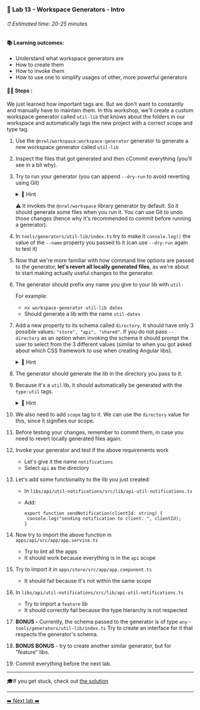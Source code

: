 ### 🧸️ Lab 13 - Workspace Generators - Intro

###### ⏰ Estimated time: 20-25 minutes

#### 📚 Learning outcomes:

- Understand what workspace generators are
- How to create them
- How to invoke them 
- How to use one to simplify usages of other, more powerful generators

#### 🏋️‍♀️ Steps :

We just learned how important tags are. But we don't want to constantly and manually 
have to maintain them. In this workshop, we'll create a custom workspace generator
called `util-lib` that knows about the folders in our workspace and automatically tags the new project
with a correct scope and type tag.

1. Use the `@nrwl/workspace:workspace-generator` generator to generate a new
workspace generator called `util-lib`

2. Inspect the files that got generated and then cCommit everything (you'll see in a bit why).

2. Try to run your generator (you can append `--dry-run` to avoid reverting using Git)

   <details>
   <summary>🐳 Hint</summary>

   Inspect the [Workspace generators docs](https://nx.dev/latest/angular/generators/workspace-generators#workspace-generators)
   for details on how to run it.

   </details>
   
   ⚠️ It invokes the `@nrwl/workspace` library generator by default. So it should generate some files when you run it.
   You can use Git to undo those changes (hence why it's recommended to commit before running a generator).

3. In `tools/generators/util-lib/index.ts` try to make it `console.log()` the value of the `--name` property you passed to it (can use `--dry-run` again to test it)

4. Now that we're more familiar with how command line options are passed to the generator,
**let's revert all locally generated files**, as we're about to start making actually useful changes to the generator.

3. The generator should prefix any name you give to your lib with `util-`

   For example:
    - `nx workspace-generator util-lib dates`
    - Should generate a lib with the name `util-dates`

2. Add a new property to its schema called `directory`. It should have only 3 possible values:
`"store", "api", "shared"`. If you do not pass `--directory` as an option when invoking the
schema it should prompt the user to select from the 3 different values (similar to when you got 
asked about which CSS framework to use when creating Angular libs).

   <details>
   <summary>🐳 Hint</summary>

   [Adding dynamic prompts](https://nx.dev/latest/angular/generators/workspace-generators#adding-dynamic-prompts)

   </details>
    
3. The generator should generate the lib in the directory you pass to it.

4. Because it's a `util` lib, it should automatically be generated with the `type:util` tags.

   <details>
   <summary>🐳 Hint</summary>
   
   Consult the `@nrwl/workspace:lib` [docs](https://nx.dev/latest/angular/workspace/library)
   for possible options you can pass to it.

   </details>

5. We also need to add `scope` tag to it. We can use the `directory` value for this, since it signifies our scope.

6. Before testing your changes, remember to commit them, in case you need to revert
locally generated files again.

4. Invoke your generator and test if the above requirements work
    - Let's give it the name `notifications`
    - Select `api` as the directory

6. Let's add some functionality to the lib you just created:
    - In `libs/api/util-notifications/src/lib/api-util-notifications.ts`
    - Add:
   
        ```
       export function sendNotification(clientId: string) {
         console.log("sending notification to client: ", clientId);
       }
       ```

7. Now try to import the above function in `apps/api/src/app/app.service.ts`
    - Try to lint all the apps
    - It should work because everything is in the `api` scope
    
8. Try to import it in `apps/store/src/app/app.component.ts`
    - It should fail because it's not within the same scope
    
9. In `libs/api/util-notifications/src/lib/api-util-notifications.ts`
    - Try to import a `feature` lib
    - It should correctly fail because the type hierarchy is not respected
    
10. **BONUS -** Currently, the schema passed to the generator is of type `any` - `tools/generators/util-lib/index.ts`
Try to create an interface for it that respects the generator's schema.

11. **BONUS BONUS** - try to create another similar generator, but for "feature" libs.
12. Commit everything before the next lab.

---

🎓If you get stuck, check out [the solution](SOLUTION.md)

---

[➡️ Next lab ➡️](../lab14/LAB.md)
